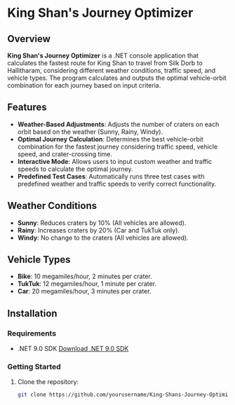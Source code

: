# King Shan's Journey Optimizer

## Overview
**King Shan's Journey Optimizer** is a .NET console application that calculates the fastest route for King Shan to travel from Silk Dorb to Hallitharam, considering different weather conditions, traffic speed, and vehicle types. The program calculates and outputs the optimal vehicle-orbit combination for each journey based on input criteria.

## Features
- **Weather-Based Adjustments**: Adjusts the number of craters on each orbit based on the weather (Sunny, Rainy, Windy).
- **Optimal Journey Calculation**: Determines the best vehicle-orbit combination for the fastest journey considering traffic speed, vehicle speed, and crater-crossing time.
- **Interactive Mode**: Allows users to input custom weather and traffic speeds to calculate the optimal journey.
- **Predefined Test Cases**: Automatically runs three test cases with predefined weather and traffic speeds to verify correct functionality.

## Weather Conditions
- **Sunny**: Reduces craters by 10% (All vehicles are allowed).
- **Rainy**: Increases craters by 20% (Car and TukTuk only).
- **Windy**: No change to the craters (All vehicles are allowed).

## Vehicle Types
- **Bike**: 10 megamiles/hour, 2 minutes per crater.
- **TukTuk**: 12 megamiles/hour, 1 minute per crater.
- **Car**: 20 megamiles/hour, 3 minutes per crater.

## Installation

### Requirements
- .NET 9.0 SDK [Download .NET 9.0 SDK](https://dotnet.microsoft.com/download/dotnet/9.0)

### Getting Started
1. Clone the repository:
   ```bash
   git clone https://github.com/yourusername/King-Shans-Journey-Optimizer.git
